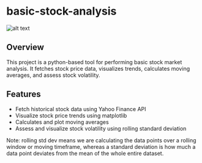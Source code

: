 # basic-stock-analysis
 
![alt text](stonks.jpeg)

## Overview

This project is a python-based tool for performing basic stock market analysis. It fetches stock price data, visualizes trends, calculates moving averages, and assess stock volatility. 

## Features

- Fetch historical stock data using Yahoo Finance API 
- Visualize stock price trends using matplotlib
- Calculates and plot moving averages
- Assess and visualize stock volatility using rolling standard deviation 

Note: rolling std dev means we are calculating the data points over a rolling window or moving timeframe, whereas a standard deviation is how much a data point deviates from the mean of the whole entire dataset. 

